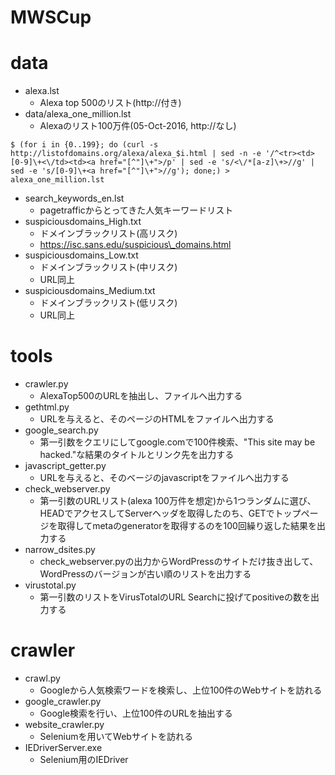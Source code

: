 # MWSCup

# data
* alexa.lst
    * Alexa top 500のリスト(http://付き)
* data/alexa\_one\_million.lst
    * Alexaのリスト100万件(05-Oct-2016, http://なし)
```
$ (for i in {0..199}; do (curl -s http://listofdomains.org/alexa/alexa_$i.html | sed -n -e '/^<tr><td>[0-9]\+<\/td><td><a href="[^"]\+">/p' | sed -e 's/<\/*[a-z]\+>//g' | sed -e 's/[0-9]\+<a href="[^"]\+">//g'); done;) > alexa_one_million.lst
```
* search\_keywords\_en.lst
    * pagetrafficからとってきた人気キーワードリスト
* suspiciousdomains\_High.txt
    * ドメインブラックリスト(高リスク)
    * https://isc.sans.edu/suspicious\_domains.html
* suspiciousdomains\_Low.txt
    * ドメインブラックリスト(中リスク)
    * URL同上
* suspiciousdomains\_Medium.txt
    * ドメインブラックリスト(低リスク)
    * URL同上

# tools
* crawler.py
    * AlexaTop500のURLを抽出し、ファイルへ出力する
* gethtml.py
    * URLを与えると、そのページのHTMLをファイルへ出力する
* google\_search.py
    * 第一引数をクエリにしてgoogle.comで100件検索、"This site may be hacked."な結果のタイトルとリンク先を出力する
* javascript\_getter.py
    * URLを与えると、そのベージのjavascriptをファイルへ出力する
* check\_webserver.py
    * 第一引数のURLリスト(alexa 100万件を想定)から1つランダムに選び、HEADでアクセスしてServerヘッダを取得したのち、GETでトップページを取得してmetaのgeneratorを取得するのを100回繰り返した結果を出力する
* narrow\_dsites.py
    * check\_webserver.pyの出力からWordPressのサイトだけ抜き出して、WordPressのバージョンが古い順のリストを出力する
* virustotal.py
    * 第一引数のリストをVirusTotalのURL Searchに投げてpositiveの数を出力する

# crawler
* crawl.py
    * Googleから人気検索ワードを検索し、上位100件のWebサイトを訪れる
* google_crawler.py
    * Google検索を行い、上位100件のURLを抽出する
* website_crawler.py
    * Seleniumを用いてWebサイトを訪れる
* IEDriverServer.exe
    * Selenium用のIEDriver
